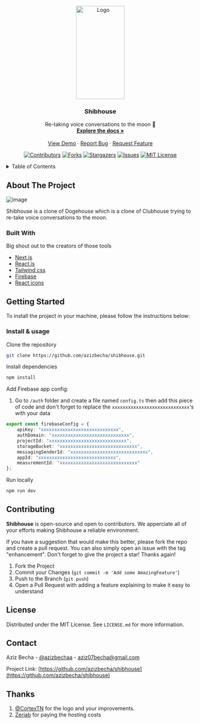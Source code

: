 <div id="top"></div>

<!-- PROJECT LOGO -->
<br />
<div align="center">

  <a href="https://github.com/azizbecha/shibhouse">
    <img src="https://user-images.githubusercontent.com/63454940/168051960-7da5c959-07f7-4fbb-be91-53e42054cc56.png" alt="Logo" width="130" height="250">
  </a>

  <h3 align="center">Shibhouse</h3>

  <p align="center">
    Re-taking voice conversations to the moon 🚀
    <br />
    <a href="https://github.com/azizbecha/shibhouse"><strong>Explore the docs »</strong></a>
    <br />
    <br />
    <a href="https://shibhouse.tv">View Demo</a>
    ·
    <a href="https://github.com/azizbecha/shibhouse/issues">Report Bug</a>
    ·
    <a href="https://github.com/azizbecha/shibhouse/issues">Request Feature</a>
  </p>
  
  [![Contributors][contributors-shield]][contributors-url]
  [![Forks][forks-shield]][forks-url]
  [![Stargazers][stars-shield]][stars-url]
  [![Issues][issues-shield]][issues-url]
  [![MIT License][license-shield]][license-url]
</div>

<!-- TABLE OF CONTENTS -->
<details>
  <summary>Table of Contents</summary>
  <ol>
    <li>
      <a href="#about-the-project">About The Project</a>
      <ul>
        <li><a href="#built-with">Built With</a></li>
      </ul>
    </li>
    <li>
      <a href="#getting-started">Getting Started</a>
      <ul>
        <li><a href="#installation">Installation & usage</a></li>
      </ul>
    </li>
    <li><a href="#contributing">Contributing</a></li>
    <li><a href="#license">License</a></li>
    <li><a href="#contact">Contact</a></li>
  </ol>
</details>

<!-- ABOUT THE PROJECT -->
## About The Project
![image](https://user-images.githubusercontent.com/63454940/175101998-d36f8c15-071e-457a-9c0c-c3a1cb46ecdd.png)

Shibhouse is a clone of Dogehouse which is a clone of Clubhouse trying to re-take voice conversations to the moon.

### Built With

Big shout out to the creators of those tools

* [Next.js](https://nextjs.org/)
* [React.js](https://reactjs.org/)
* [Tailwind css](https://tailwindcss.com)
* [Firebase](https://firebase.google.com)
* [React icons](https://react-icons.github.io/)

<!-- GETTING STARTED -->
## Getting Started

To install the project in your machine, please follow the instructions below:

### Install & usage

Clone the repository
  ```sh
  git clone https://github.com/azizbecha/shibhouse.git
  ```
  
Install dependencies
  ```sh
  npm install
  ```
Add Firebase app config:
1. Go to `/auth` folder and create a file named `config.ts` then add this piece of code and don't forget to replace the `xxxxxxxxxxxxxxxxxxxxxxxxxxxxx`'s with your data
```ts
export const firebaseConfig = {
    apiKey: "xxxxxxxxxxxxxxxxxxxxxxxxxxxxx",
    authDomain: "xxxxxxxxxxxxxxxxxxxxxxxxxxxxx",
    projectId: "xxxxxxxxxxxxxxxxxxxxxxxxxxxxx",
    storageBucket: "xxxxxxxxxxxxxxxxxxxxxxxxxxxxx",
    messagingSenderId: "xxxxxxxxxxxxxxxxxxxxxxxxxxxxx",
    appId: "xxxxxxxxxxxxxxxxxxxxxxxxxxxxx",
    measurementId: "xxxxxxxxxxxxxxxxxxxxxxxxxxxxx"
};
```
    
Run locally
  ```sh
  npm run dev
  ```

<!-- CONTRIBUTING -->
## Contributing

**Shibhouse** is open-source and open to contributors. We apperciate all of your efforts making Shibhouse a reliable environment.

If you have a suggestion that would make this better, please fork the repo and create a pull request. You can also simply open an issue with the tag "enhancement".
Don't forget to give the project a star! Thanks again!

1. Fork the Project
3. Commit your Changes (`git commit -m 'Add some AmazingFeature'`)
4. Push to the Branch (`git push`)
5. Open a Pull Request with adding a feature explaining to make it easy to understand

<!-- LICENSE -->
## License

Distributed under the MIT License. See `LICENSE.md` for more information.

<!-- CONTACT -->
## Contact

Aziz Becha - [@azizbechaa](https://twitter.com/azizbechaa) - aziz07becha@gmail.com

Project Link: [https://github.com/azizbecha/shibhouse](https://github.com/azizbecha/shibhouse)

[contributors-shield]: https://img.shields.io/github/contributors/azizbecha/shibhouse.svg?style=for-the-badge
[contributors-url]: https://github.com/azizbecha/shibhouse/graphs/contributors
[forks-shield]: https://img.shields.io/github/forks/azizbecha/shibhouse.svg?style=for-the-badge
[forks-url]: https://github.com/azizbecha/shibhouse/network/members
[stars-shield]: https://img.shields.io/github/stars/azizbecha/shibhouse.svg?style=for-the-badge
[stars-url]: https://github.com/azizbecha/shibhouse/stargazers
[issues-shield]: https://img.shields.io/github/issues/azizbecha/shibhouse.svg?style=for-the-badge
[issues-url]: https://github.com/azizbecha/shibhouse/issues
[license-shield]: https://img.shields.io/github/license/azizbecha/shibhouse.svg?style=for-the-badge
[license-url]: https://github.com/azizbecha/shibhouse/blob/master/LICENSE.md

## Thanks
1. <a href='https://github.com/CortexTN'>@CortexTN</a> for the logo and your improvements.
2. <a href='https://instagram.com/zeriab666'>Zeriab</a> for paying the hosting costs
